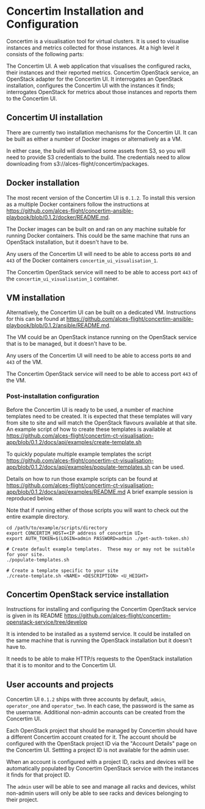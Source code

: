 # Concertim Installation and Configuration

Concertim is a visualisation tool for virtual clusters. It is used to visualise instances and metrics collected for those instances. At a high level it consists of the following parts:

The Concertim UI. A web application that visualises the configured racks, their instances and their reported metrics.
Concertim OpenStack service, an OpenStack adapter for the Concertim UI. It interrogates an OpenStack installation, configures the Concertim UI with the instances it finds; interrogates OpenStack for metrics about those instances and reports them to the Concertim UI.


## Concertim UI installation

There are currently two installation mechanisms for the Concertim UI. It can be built as either a number of Docker images or alternatively as a VM.

In either case, the build will download some assets from S3, so you will need to provide S3 credentials to the build. The credentials need to allow downloading from s3://alces-flight/concertim/packages.

## Docker installation

The most recent version of the Concertim UI is `0.1.2`. To install this version as a multiple Docker containers follow the instructions at https://github.com/alces-flight/concertim-ansible-playbook/blob/0.1.2/docker/README.md.

The Docker images can be built on and ran on any machine suitable for running Docker containers. This could be the same machine that runs an OpenStack installation, but it doesn't have to be.

Any users of the Concertim UI will need to be able to access ports `80` and `443` of the Docker containers `concertim_ui_visualisation_1`.

The Concertim OpenStack service will need to be able to access port `443` of the `concertim_ui_visualisation_1` container.


## VM installation

Alternatively, the Concertim UI can be built on a dedicated VM. Instructions for this can be found at https://github.com/alces-flight/concertim-ansible-playbook/blob/0.1.2/ansible/README.md.

The VM could be an OpenStack instance running on the OpenStack service that is to be managed, but it doesn't have to be.

Any users of the Concertim UI will need to be able to access ports `80` and `443` of the VM.

The Concertim OpenStack service will need to be able to access port `443` of the VM.


### Post-installation configuration

Before the Concertim UI is ready to be used, a number of machine templates need to be created. It is expected that these templates will vary from site to site and will match the OpenStack flavours available at that site. An example script of how to create these templates is available at https://github.com/alces-flight/concertim-ct-visualisation-app/blob/0.1.2/docs/api/examples/create-template.sh

To quickly populate multiple example templates the script https://github.com/alces-flight/concertim-ct-visualisation-app/blob/0.1.2/docs/api/examples/populate-templates.sh can be used.

Details on how to run those example scripts can be found at https://github.com/alces-flight/concertim-ct-visualisation-app/blob/0.1.2/docs/api/examples/README.md A brief example session is reproduced below.

Note that if running either of those scripts you will want to check out the entire example directory.

```
cd /path/to/example/scripts/directory
export CONCERTIM_HOST=<IP address of concertim UI>
export AUTH_TOKEN=$(LOGIN=admin PASSWORD=admin ./get-auth-token.sh)

# Create default example templates.  These may or may not be suitable for your site.
./populate-templates.sh

# Create a template specific to your site
./create-template.sh <NAME> <DESCRIPTION> <U_HEIGHT>
```

## Concertim OpenStack service installation

Instructions for installing and configuring the Concertim OpenStack service is given in its README
https://github.com/alces-flight/concertim-openstack-service/tree/develop

It is intended to be installed as a systemd service. It could be installed on the same machine that is running the OpenStack installation but it doesn't have to.

It needs to be able to make HTTP/s requests to the OpenStack installation that it is to monitor and to the Concertim UI.

## User accounts and projects

Concertim UI `0.1.2` ships with three accounts by default, `admin`, `operator_one` and `operator_two`. In each case, the password is the same as the username. Additional non-admin accounts can be created from the Concertim UI.

Each OpenStack project that should be managed by Concertim should have a different Concertim account created for it. The account should be configured with the OpenStack project ID via the "Account Details" page on the Concertim UI. Settting a project ID is not available for the admin user.

When an account is configured with a project ID, racks and devices will be automatically populated by Concertim OpenStack service with the instances it finds for that project ID.

The `admin` user will be able to see and manage all racks and devices, whilst non-admin users will only be able to see racks and devices belonging to their project.